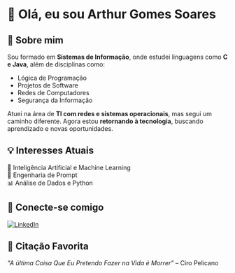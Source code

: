 # 👋 Olá, eu sou Arthur Gomes Soares  

## 📌 Sobre mim  
Sou formado em **Sistemas de Informação**, onde estudei linguagens como **C e Java**, além de disciplinas como:  
- Lógica de Programação  
- Projetos de Software  
- Redes de Computadores  
- Segurança da Informação  

Atuei na área de **TI com redes e sistemas operacionais**, mas segui um caminho diferente. Agora estou **retornando à tecnologia**, buscando aprendizado e novas oportunidades.  

## 💡 Interesses Atuais  
🚀 Inteligência Artificial e Machine Learning  
📜 Engenharia de Prompt  
📊 Análise de Dados e Python  

## 🔗 Conecte-se comigo  
[![LinkedIn](https://img.shields.io/badge/-LinkedIn-blue?style=flat&logo=Linkedin&logoColor=white)](https://www.linkedin.com/in/arthur-gomes-soares-4627a03b/)  

## 📖 Citação Favorita  
*"A última Coisa Que Eu Pretendo Fazer na Vida é Morrer"* – Ciro Pelicano  
